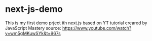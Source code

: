 # next-js-demo
This is my first demo prject ith next.js based on YT tutorial creared by JavaScript Mastery source:
https://www.youtube.com/watch?v=wm5gMKuwSYk&t=967s